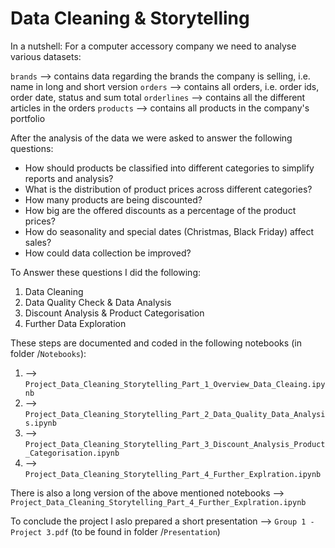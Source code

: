 # Data Cleaning & Storytelling

In a nutshell: For a computer accessory company we need to analyse various datasets:

`brands` --> contains data regarding the brands the company is selling, i.e. name in long and short version
`orders` --> contains all orders, i.e. order ids, order date, status and sum total
`orderlines` --> contains all the different articles in the orders
`products` --> contains all products in the company's portfolio

After the analysis of the data we were asked to answer the following questions:

* How should products be classified into different categories to simplify reports and analysis?
* What is the distribution of product prices across different categories?
* How many products are being discounted?
* How big are the offered discounts as a percentage of the product prices?
* How do seasonality and special dates (Christmas, Black Friday) affect sales?
* How could data collection be improved?

To Answer these questions I did the following:

1. Data Cleaning
2. Data Quality Check & Data Analysis
3. Discount Analysis & Product Categorisation
4. Further Data Exploration

These steps are documented and coded in the following notebooks (in folder /`Notebooks`):

1. --> `Project_Data_Cleaning_Storytelling_Part_1_Overview_Data_Cleaing.ipynb`
2. --> `Project_Data_Cleaning_Storytelling_Part_2_Data_Quality_Data_Analysis.ipynb`
3. --> `Project_Data_Cleaning_Storytelling_Part_3_Discount_Analysis_Product_Categorisation.ipynb`
4. --> `Project_Data_Cleaning_Storytelling_Part_4_Further_Explration.ipynb`

There is also a long version of the above mentioned notebooks --> `Project_Data_Cleaning_Storytelling_Part_4_Further_Explration.ipynb`

To conclude the project I aslo prepared a short presentation --> `Group 1 - Project 3.pdf` (to be found in folder /`Presentation`)


